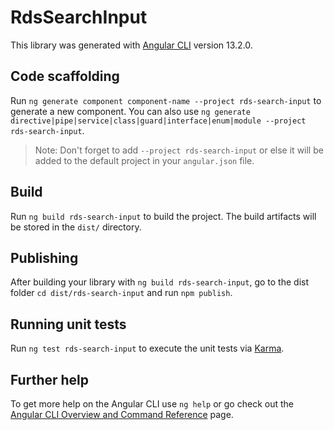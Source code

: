 # RdsSearchInput

This library was generated with [Angular CLI](https://github.com/angular/angular-cli) version 13.2.0.

## Code scaffolding

Run `ng generate component component-name --project rds-search-input` to generate a new component. You can also use `ng generate directive|pipe|service|class|guard|interface|enum|module --project rds-search-input`.
> Note: Don't forget to add `--project rds-search-input` or else it will be added to the default project in your `angular.json` file. 

## Build

Run `ng build rds-search-input` to build the project. The build artifacts will be stored in the `dist/` directory.

## Publishing

After building your library with `ng build rds-search-input`, go to the dist folder `cd dist/rds-search-input` and run `npm publish`.

## Running unit tests

Run `ng test rds-search-input` to execute the unit tests via [Karma](https://karma-runner.github.io).

## Further help

To get more help on the Angular CLI use `ng help` or go check out the [Angular CLI Overview and Command Reference](https://angular.io/cli) page.
